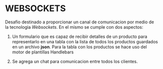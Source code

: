 # WEBSOCKETS

Desafio destinado a proporcionar un canal de comunicacion por medio de la tecnologia _Websockets_.
En el mismo se cumple con dos aspectos:

1. Un formulario que es capaz de recibir detalles de un producto para representarlo en una tabla con la lista de todos los productos guardados en un archivo **json**. Para la tabla con los productos se hace uso del motor de plantillas Handlebars

2. Se agrega un chat para comunicacion entre todos los clientes.
